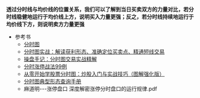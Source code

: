 **透过分时线与均价线的位置关系，我们可以了解到当日买卖双方的力量对比，若分时线稳健地运行于均价线上方，说明买入力量更强；反之，若分时线持续地运行于均价线下方，则说明卖方力量更强**
 
 * 参考书
   * [分时图](http://www.net767.com/gupiao/fenshitu/)
   * [分时图实战：解读获利形态、准确定位买卖点、精通短线交易](https://weread.qq.com/web/reader/a6732db0715a413ba67778f)
   * [操盘手记：分时图交易实战精解](https://weread.qq.com/web/reader/b8532880717d2e6db854489kc81322c012c81e728d9d180)
   * [分时涨停战法99例](https://weread.qq.com/web/reader/6ca32db0813ab6cf9g017aec)
   * [从零开始学股票分时图：炒股入门与实战技巧（图解强化版）](https://weread.qq.com/web/reader/91c324507159b1e291c18cb)
   * [分时图典型形态查询手册](https://weread.qq.com/web/reader/29d32fd0718f6e5229d9c99)
   * 麻道明---涨停盘口 深度解密涨停分时盘口的运行规律.pdf
